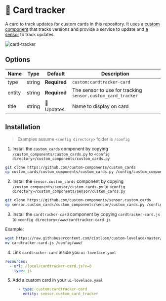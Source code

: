# 📣 Card tracker

A card to track updates for custom cards in this repository.
It uses a [custom component](https://github.com/custom-components/custom_cards) that tracks versions and provide a service to update and [a sensor](https://github.com/custom-components/sensor.custom_cards) to track updates.

![card-tracker](https://user-images.githubusercontent.com/7738048/42637020-ce8441fe-85f2-11e8-93ae-1468f64b46aa.png)

## Options

| Name | Type | Default | Description
| ---- | ---- | ------- | -----------
| type | string | **Required** | `custom:cardtracker-card`
| entity | string | **Required** | The sensor to use for tracking `sensor.custom_card_tracker`
| title | string | 📣 Updates | Name to display on card

## Installation

>Examples assume `<config directory>` folder is `/config`

1. Install the `custom_cards` component by copying `/custom_components/custom_cards.py` to `<config directory>/custom_components/custom_cards.py`

```bash
git clone https://github.com/custom-components/custom_cards
cp custom_cards/custom_components/custom_cards.py /config/custom_components/custom_cards.py
```

2. Install the `sensor.custom_cards` component by copying `/custom_components/sensor/custom_cards.py` to `<config directory>/custom_components/sensor/custom_cards.py`

```bash
git clone https://github.com/custom-components/sensor.custom_cards
cp sensor.custom_cards/custom_components/sensor/custom_cards.py /config/custom_components/sensor/custom_cards.py
```

3. Install the `cardtracker-card` component by copying `cardtracker-card.js` to `<config directory>/www/cardtracker-card.js`

Example:
```bash
wget https://raw.githubusercontent.com/ciotlosm/custom-lovelace/master/cardtracker-card/cardtracker-card.js
mv cardtracker-card.js /config/www/
```

4. Link `cardtracker-card` inside you `ui-lovelace.yaml` 

```yaml
resources:
  - url: /local/cardtracker-card.js?v=0
    type: js
```

5. Add a custom card in your `ui-lovelace.yaml`

```yaml
      - type: custom:cardtracker-card
        entity: sensor.custom_card_tracker
```